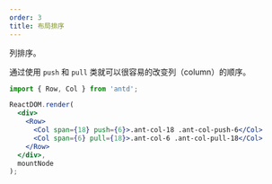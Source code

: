 ```yaml
---
order: 3
title: 布局排序
---
```


列排序。

通过使用 `push` 和 `pull` 类就可以很容易的改变列（column）的顺序。

````jsx
import { Row, Col } from 'antd';

ReactDOM.render(
  <div>
    <Row>
      <Col span={18} push={6}>.ant-col-18 .ant-col-push-6</Col>
      <Col span={6} pull={18}>.ant-col-6 .ant-col-pull-18</Col>
    </Row>
  </div>,
  mountNode
);
````
